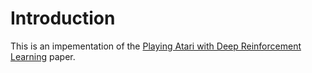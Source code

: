 # Introduction

This is an impementation of the
[Playing Atari with Deep Reinforcement Learning](https://www.cs.toronto.edu/~vmnih/docs/dqn.pdf) paper.
